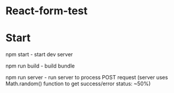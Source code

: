 # React-form-test

# Start
npm start - start dev server

npm run build - build bundle

npm run server - run server to process POST request (server uses Math.random() function to get success/error status: ~50%)
